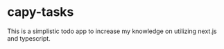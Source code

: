 # capy-tasks
This is a simplistic todo app to increase my knowledge on utilizing next.js and typescript.
